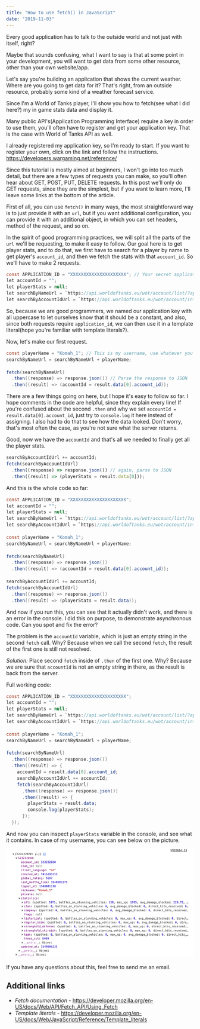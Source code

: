 ```yaml
---
title: "How to use fetch() in JavaScript"
date: "2019-11-03"
---
```


Every good application has to talk to the outside world and not just with itself, right?

Maybe that sounds confusing, what I want to say is that at some point in your development, you will want to get data from some other resource, other than your own website/app.

Let's say you're building an application that shows the current weather. Where are you going to get data for it? That's right, from an outside resource, probably some kind of a weather forecast service.

Since I'm a World of Tanks player, I'll show you how to fetch(see what I did here?) my in game stats data and display it.

Many public API's(Application Programming Interface) require a key in order to use them, you'll often have to register and get your application key. That is the case with World of Tanks API as well.

I already registered my application key, so I'm ready to start. If you want to register your own, click on the link and follow the instructions. <https://developers.wargaming.net/reference/>

Since this tutorial is mostly aimed at beginners, I won't go into too much detail, but there are a few types of requests you can make, so you'll often hear about GET, POST, PUT, DELETE requests. In this post we'll only do GET requests, since they are the simplest, but if you want to learn more, I'll leave some links at the bottom of the article.

First of all, you can use `fetch()` in many ways, the most straightforward way is to just provide it with an `url`, but if you want additional configuration, you can provide it with an additional object, in which you can set headers, method of the request, and so on.

In the spirit of good programming practices, we will split all the parts of the `url` we'll be requesting, to make it easy to follow. Our goal here is to get player stats, and to do that, we first have to search for a player by name to get player's `account_id`, and then we fetch the stats with that `account_id`. So we'll have to make 2 requests.

```csharp
const APPLICATION_ID = "XXXXXXXXXXXXXXXXXXXXX"; // Your secret application key
let accountId = "";
let playerStats = null;
let searchByNameUrl = `https://api.worldoftanks.eu/wot/account/list/?application_id=${APPLICATION_ID}&search=`;
let searchByAccountIdUrl = `https://api.worldoftanks.eu/wot/account/info/?application_id=${APPLICATION_ID}&account_id=`;
```

So, because we are good programmers, we named our application key with all uppercase to let ourselves know that it should be a constant, and also, since both requests require `application_id`, we can then use it in a template literal(hope you're familiar with template literals?).

Now, let's make our first request.

```csharp
const playerName = "Komah_1"; // This is my username, use whatever you want here
searchByNameUrl = searchByNameUrl + playerName;

fetch(searchByNameUrl)
  .then((response) => response.json()) // Parse the response to JSON
  .then((result) => (accountId = result.data[0].account_id));
```

There are a few things going on here, but I hope it's easy to follow so far. I hope comments in the code are helpful, since they explain every line! If you're confused about the second `.then` and why we set `accountId = result.data[0].account_id`, just try to `console.log` it here instead of assigning. I also had to do that to see how the data looked. Don't worry, that's most often the case, as you're not sure what the server returns.

Good, now we have the `accountId` and that's all we needed to finally get all the player stats.

```js
searchByAccountIdUrl += accountId;
fetch(searchByAccountIdUrl)
  .then((response) => response.json()) // again, parse to JSON
  .then((result) => (playerStats = result.data[0]));
```

And this is the whole code so far:

```csharp
const APPLICATION_ID = "XXXXXXXXXXXXXXXXXXXXX";
let accountId = "";
let playerStats = null;
let searchByNameUrl = `https://api.worldoftanks.eu/wot/account/list/?application_id=${APPLICATION_ID}&search=`;
let searchByAccountIdUrl = `https://api.worldoftanks.eu/wot/account/info/?application_id=${APPLICATION_ID}&account_id=`;

const playerName = "Komah_1";
searchByNameUrl = searchByNameUrl + playerName;

fetch(searchByNameUrl)
  .then((response) => response.json())
  .then((result) => (accountId = result.data[0].account_id));

searchByAccountIdUrl += accountId;
fetch(searchByAccountIdUrl)
  .then((response) => response.json())
  .then((result) => (playerStats = result.data));
```

And now if you run this, you can see that it actually didn't work, and there is an error in the console. I did this on purpose, to demonstrate asynchronous code. Can you spot and fix the error?

The problem is the `accountId` variable, which is just an empty string in the second `fetch` call. Why? Because when we call the second `fetch`, the result of the first one is still not resolved.

_Solution:_ Place second `fetch` inside of `.then` of the first one. Why? Because we are sure that `accountId` is not an empty string in there, as the result is back from the server.

Full working code:

```csharp
const APPLICATION_ID = "XXXXXXXXXXXXXXXXXXXXX";
let accountId = "";
let playerStats = null;
let searchByNameUrl = `https://api.worldoftanks.eu/wot/account/list/?application_id=${APPLICATION_ID}&search=`;
let searchByAccountIdUrl = `https://api.worldoftanks.eu/wot/account/info/?application_id=${APPLICATION_ID}&account_id=`;

const playerName = "Komah_1";
searchByNameUrl = searchByNameUrl + playerName;

fetch(searchByNameUrl)
  .then((response) => response.json())
  .then((result) => {
    accountId = result.data[0].account_id;
    searchByAccountIdUrl += accountId;
    fetch(searchByAccountIdUrl)
      .then((response) => response.json())
      .then((result) => {
        playerStats = result.data;
        console.log(playerStats);
      });
  });
```

And now you can inspect `playerStats` variable in the console, and see what it contains. In case of my username, you can see below on the picture.

![Result of calling the Wargaming API](./api_result.png)

If you have any questions about this, feel free to send me an email.

## Additional links

- _Fetch documentation_ - <https://developer.mozilla.org/en-US/docs/Web/API/Fetch_API/Using_Fetch>
- _Template literals_ - <https://developer.mozilla.org/en-US/docs/Web/JavaScript/Reference/Template_literals>

